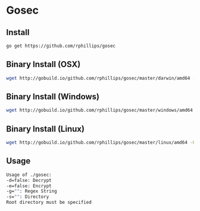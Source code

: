 # Gosec

## Install

```bash
go get https://github.com/rphillips/gosec

```

## Binary Install (OSX)

```bash
wget http://gobuild.io/github.com/rphillips/gosec/master/darwin/amd64 -O output.zip
```

## Binary Install (Windows)

```bash
wget http://gobuild.io/github.com/rphillips/gosec/master/windows/amd64 -O output.zip
```

## Binary Install (Linux)

```bash
wget http://gobuild.io/github.com/rphillips/gosec/master/linux/amd64 -O output.zip
```

## Usage

```bash
Usage of ./gosec:
-d=false: Decrypt
-e=false: Encrypt
-g="": Regex String
-s="": Directory
Root directory must be specified
```

